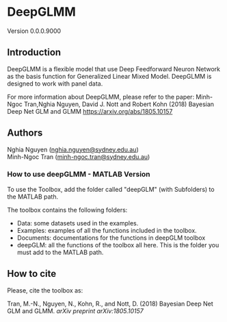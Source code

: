 # DeepGLMM
Version 0.0.0.9000<br/>

## Introduction
DeepGLMM is a flexible model that use Deep Feedforward Neuron Network as the basis function for Generalized Linear Mixed Model. DeepGLMM is designed to work with panel data. <br/>

For more information about DeepGLMM, please refer to the paper: Minh-Ngoc Tran,Nghia Nguyen, David J. Nott and Robert Kohn (2018)  Bayesian Deep Net GLM and GLMM https://arxiv.org/abs/1805.10157

## Authors
Nghia Nguyen (nghia.nguyen@sydney.edu.au) <br/>
Minh-Ngoc Tran (minh-ngoc.tran@sydney.edu.au)

### How to use deepGLMM - MATLAB Version
To use the Toolbox, add the folder called "deepGLM" (with Subfolders) to the MATLAB path.

The toolbox contains the following folders:

- Data: some datasets used in the examples.
- Examples: examples of all the functions included in the toolbox.
- Documents: documentations for the functions in deepGLM toolbox
- deepGLM: all the functions of the toolbox all here. This is the folder you must add to the MATLAB path.



## How to cite
Please, cite the toolbox as:

Tran, M.-N., Nguyen, N., Kohn, R., and Nott, D. (2018) Bayesian Deep Net GLM and GLMM. *arXiv preprint arXiv:1805.10157*
